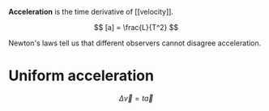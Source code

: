 **Acceleration** is the time derivative of [[velocity]].

$$
[a] = \frac{L}{T^2}
$$

Newton's laws tell us that different observers cannot disagree acceleration.

# Uniform acceleration

$$
\Delta\vec{v} = t\vec{a}
$$
